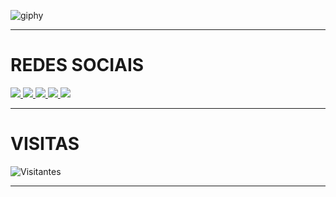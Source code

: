 ![giphy](https://user-images.githubusercontent.com/110574974/188514745-bc030bc0-4fa6-4e93-93e3-63609f6a014c.gif)


---
# REDES SOCIAIS
<a href="https://www.twitter.com/leeohhaz" alt="Twitter" target="_blank">
  <img src="https://img.shields.io/badge/-Twitter-0174DF?style=for-the-badge&labelColor=0174DF&logo=Twitter&logoColor=white&link=https://www.twitter.com/leeohhaz">
</a>

<a href="https://www.instagram.com/leeohhaz" alt="Instagram" target="_blank">
  <img src="https://img.shields.io/badge/-Instagram-B4045F?style=for-the-badge&labelColor=B4045F&logo=instagram&logoColor=white&link=https://www.instagram.com/leeohhaz">
</a>

<a href="https://www.facebook.com/leonardo.azeredodeoliveira3" alt="Facebook" target="_blank">
  <img src="https://img.shields.io/badge/-Facebook-0404B4?style=for-the-badge&labelColor=0404B4&logo=facebook&logoColor=white&link=https://www.facebook.com/leonardo.azeredodeoliveira3">
</a>

<a href="https://www.whatsapp.com/27995106362" alt="Whatsapp" target="_blank">
  <img src="https://img.shields.io/badge/-Whatsapp-04B431?style=for-the-badge&labelColor=04B431&logo=Whatsapp&logoColor=white&link=https://www.Whatsapp.com/27995106362">
</a>

<a href="https://www.linkedin.com/in/leeohhaz" alt="Linkedin" target="_blank">
  <img src="https://img.shields.io/badge/-Linkedin-4C5BC0?style=for-the-badge&labelColor=4C5BC0&logo=Linkedin&logoColor=white&link=https://www.linkedin.com/in/leeohhaz">
</a>

---
# VISITAS 
![Visitantes](https://profile-counter.glitch.me/{leeohhaz}/count.svg)

---


